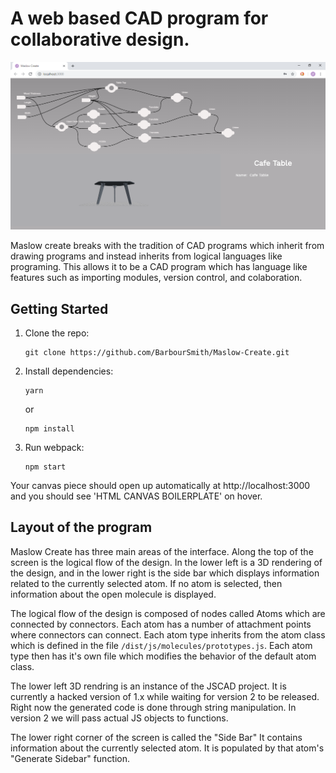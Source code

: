 # A web based CAD program for collaborative design.

![overview](https://github.com/BarbourSmith/Maslow-Create/blob/master/MaslowCreate.png)

Maslow create breaks with the tradition of CAD programs which inherit from drawing programs and instead inherits from logical languages like programing. This allows it to be a CAD program which has language like features such as importing modules, version control, and colaboration.

## Getting Started

1.  Clone the repo:

        git clone https://github.com/BarbourSmith/Maslow-Create.git

2.  Install dependencies:

        yarn

    or

        npm install

3.  Run webpack:

        npm start

Your canvas piece should open up automatically at http://localhost:3000 and you should see 'HTML CANVAS BOILERPLATE' on hover.

## Layout of the program

Maslow Create has three main areas of the interface. Along the top of the screen is the logical flow of the design. In the lower left is a 3D rendering of the design, and in the lower right is the side bar which displays information related to the currently selected atom. If no atom is selected, then information about the open molecule is displayed.

The logical flow of the design is composed of nodes called Atoms which are connected by connectors. Each atom has a number of attachment points where connectors can connect. Each atom type inherits from the atom class which is defined in the file `/dist/js/molecules/prototypes.js`. Each atom type then has it's own file which modifies the behavior of the default atom class.

The lower left 3D rendring is an instance of the JSCAD project. It is currently a hacked version of 1.x while waiting for version 2 to be released. Right now the generated code is done through string manipulation. In version 2 we will pass actual JS objects to functions.

The lower right corner of the screen is called the "Side Bar" It contains information about the currently selected atom. It is populated by that atom's "Generate Sidebar" function.
